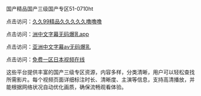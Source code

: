 国产精品国产三级国产专区51-0710ht

点击访问：<a href="https://heiliaoll4qsx.pages.dev">久久99精品久久久久久噜噜噜</a>

点击访问：<a href="https://heiliaowzu4ur.pages.dev">洲中文字幕无码爆乳app</a>

点击访问：<a href="https://heiliaoe8ajia.pages.dev">亚洲中文字幕av无码爆乳</a>

点击访问：<a href="https://heiliaozj3tjd.pages.dev">免费一区日本视频在线</a>

这些平台提供丰富的国产三级专区资源，内容多样，分类清晰，用户可以轻松查找所需影片。每个视频页面详细标注时长、清晰度、主演等信息，支持高清播放，并能根据网络状况自动优化画质，确保流畅观看体验。

<span style="display:none;">[Canonical link](https://github.com/sang20250710/sang18 ）</span>
